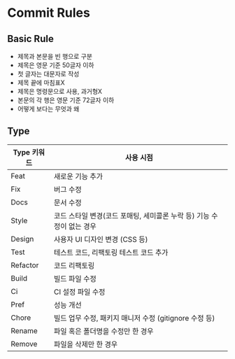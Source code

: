 # Commit Rules

## Basic Rule

- 제목과 본문을 빈 행으로 구분
- 제목은 영문 기준 50글자 이하
- 첫 글자는 대문자로 작성
- 제목 끝에 마침표X
- 제목은 명령문으로 사용, 과거형X
- 본문의 각 행은 영문 기준 72글자 이하
- 어떻게 보다는 무엇과 왜

## Type
| Type 키워드 | 사용 시점                                     |
|----------|-------------------------------------------|
| Feat     | 새로운 기능 추가                                 |
| Fix      | 버그 수정                                     |
| Docs     | 문서 수정                                     |
| Style    | 코드 스타일 변경(코드 포매팅, 세미콜론 누락 등) 기능 수정이 없는 경우 |
| Design   | 사용자 UI 디자인 변경 (CSS 등)                     |
| Test     |           테스트 코드, 리팩토링 테스트 코드 추가                                |
| Refactor |         코드 리팩토링                                  |
| Build    |        빌드 파일 수정                                   |
| Ci       |       CI 설정 파일 수정                                    |
| Pref     |    성능 개선                                       |
| Chore    |빌드 업무 수정, 패키지 매니저 수정 (gitignore 수정 등)|
| Rename   |파일 혹은 폴더명을 수정만 한 경우|
| Remove   |파일을 삭제만 한 경우|